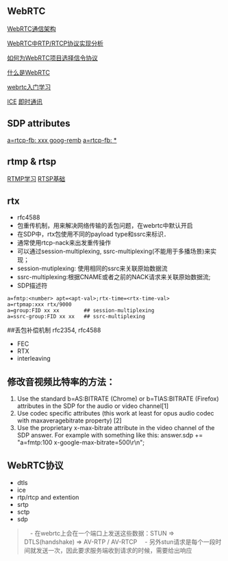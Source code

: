 ## WebRTC

[WebRTC通信架构](https://www.2cto.com/kf/201701/587483.html)

[WebRTC中RTP/RTCP协议实现分析](http://www.jianshu.com/p/c84be6f3ddf3)

[如何为WebRTC项目选择信令协议](http://blog.csdn.net/fireroll/article/details/50782095)

[什么是WebRTC](https://segmentfault.com/a/1190000000436544)

[webrtc入门学习](http://www.cnblogs.com/happykoukou/p/5708095.html)

[ICE](https://zhuanlan.zhihu.com/p/25087606)
[即时通讯](http://www.52im.net/thread-590-1-1.html)

## SDP attributes

[a=rtcp-fb: xxx goog-remb](https://tools.ietf.org/pdf/draft-alvestrand-rmcat-remb-03.pdf)
[a=rtcp-fb: *](https://tools.ietf.org/pdf/rfc4585.pdf)

## rtmp & rtsp
[RTMP学习](http://mingyangshang.github.io/2016/03/06/RTMP%E5%8D%8F%E8%AE%AE/)
[RTSP基础](http://blog.csdn.net/ygm_linux/article/details/49977821)


## rtx
- rfc4588
- 包重传机制，用来解决网络传输的丢包问题，在webrtc中默认开启
- 在SDP中，rtx包使用不同的payload type和ssrc来标识．
- 通常使用rtcp-nack来出发重传操作
- 可以通过session-multiplexing, ssrc-multiplexing(不能用于多播场景)来实现；
- session-mutiplexing: 使用相同的ssrc来关联原始数据流
- ssrc-multiplexing:根据CNAME或者之前的NACK请求来关联原始数据流;
- SDP描述符
```
a=fmtp:<number> apt=<apt-val>;rtx-time=<rtx-time-val>
a=rtpmap:xxx rtx/9000
a=group:FID xx xx        ## session-multiplexing
a=ssrc-group:FID xx xx   ## ssrc-multiplexing
```

##丢包补偿机制
rfc2354, rfc4588
- FEC
- RTX
- interleaving

## 修改音视频比特率的方法：
1. Use the standard b=AS:BITRATE (Chrome) or b=TIAS:BITRATE (Firefox) attributes in the SDP for the audio or video channel[1]
2. Use codec specific attributes (this work at least for opus audio codec with maxaveragebitrate property) [2]
3. Use the proprietary x-max-bitrate attribute in the video channel of the SDP answer.  For example with something like this:
answer.sdp += "a=fmtp:100 x-google-max-bitrate=500\r\n";


## WebRTC协议
- dtls
- ice
- rtp/rtcp and extention
- srtp
- sctp
- sdp
>　- 在webrtc上会在一个端口上发送这些数据：STUN => DTLS(handshake) => AV-RTP / AV-RTCP
>　- 另外stun请求是每个一段时间就发送一次，因此要求服务端收到请求的时候，需要给出响应
>　
